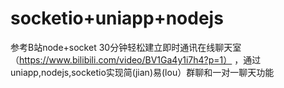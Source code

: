 # socketio+uniapp+nodejs

参考B站node+socket 30分钟轻松建立即时通讯在线聊天室（https://www.bilibili.com/video/BV1Ga4y1i7h4?p=1） ，通过uniapp,nodejs,socketio实现简(jian)易(lou）群聊和一对一聊天功能
